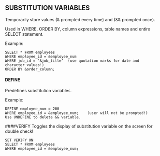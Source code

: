 ## SUBSTITUTION VARIABLES
Temporarily store values (& prompted every time) and (&& prompted once).

Used in WHERE, ORDER BY, column expressions, table names and entire SELECT statement.

Example:
```
SELECT * FROM employees
WHERE employee_id = &employee_num
WHERE job_id = ‘&job_title’  (use quotation marks for date and character values!)
ORDER BY &order_column;
```

#### DEFINE
Predefines substitution variables.

Example:
```
DEFINE employee_num = 200 
WHERE employee_id = &employee_num;    (user will not be prompted!)
Use UNDEFINE to delete && variable.
```

####VERIFY
Toggles the display of substitution variable on the screen for double check!
```
SET VERIFY ON
SELECT * FROM employees
WHERE employee_id = &employee_num;
```

